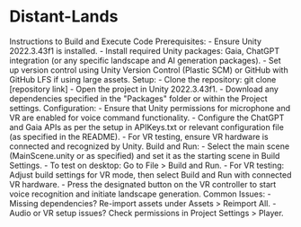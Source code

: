 # Distant-Lands

Instructions to Build and Execute Code
  Prerequisites:
      - Ensure Unity 2022.3.43f1 is installed.
      - Install required Unity packages: Gaia, ChatGPT integration (or any specific landscape and AI generation packages).
      - Set up version control using Unity Version Control (Plastic SCM) or GitHub with GitHub LFS if using large assets.
  Setup:
      - Clone the repository: git clone [repository link]
      - Open the project in Unity 2022.3.43f1.
      - Download any dependencies specified in the "Packages" folder or within the Project settings.
  Configuration:
      - Ensure that Unity permissions for microphone and VR are enabled for voice command functionality.
      - Configure the ChatGPT and Gaia APIs as per the setup in APIKeys.txt or relevant configuration file (as specified in the README).
      - For VR testing, ensure VR hardware is connected and recognized by Unity.
  Build and Run:
      - Select the main scene (MainScene.unity or as specified) and set it as the starting scene in Build Settings.
      - To test on desktop: Go to File > Build and Run.
      - For VR testing: Adjust build settings for VR mode, then select Build and Run with connected VR hardware.
      - Press the designated button on the VR controller to start voice recognition and initiate landscape generation.
  Common Issues:
      - Missing dependencies? Re-import assets under Assets > Reimport All.
      - Audio or VR setup issues? Check permissions in Project Settings > Player.
